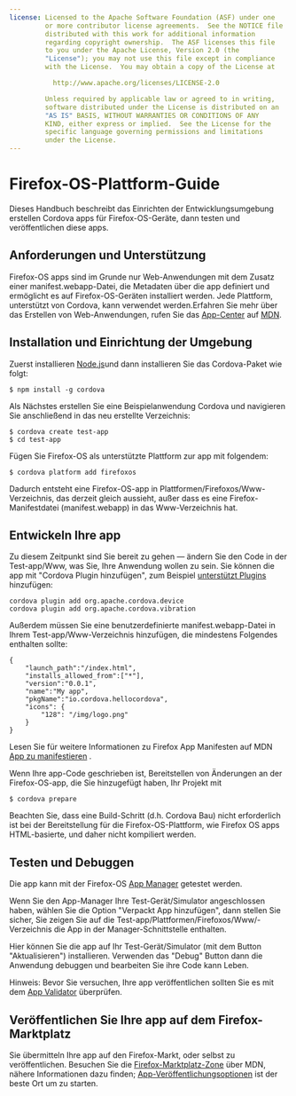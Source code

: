 ```yaml
---
license: Licensed to the Apache Software Foundation (ASF) under one
         or more contributor license agreements.  See the NOTICE file
         distributed with this work for additional information
         regarding copyright ownership.  The ASF licenses this file
         to you under the Apache License, Version 2.0 (the
         "License"); you may not use this file except in compliance
         with the License.  You may obtain a copy of the License at

           http://www.apache.org/licenses/LICENSE-2.0

         Unless required by applicable law or agreed to in writing,
         software distributed under the License is distributed on an
         "AS IS" BASIS, WITHOUT WARRANTIES OR CONDITIONS OF ANY
         KIND, either express or implied.  See the License for the
         specific language governing permissions and limitations
         under the License.
---
```


# Firefox-OS-Plattform-Guide

Dieses Handbuch beschreibt das Einrichten der Entwicklungsumgebung erstellen Cordova apps für Firefox-OS-Geräte, dann testen und veröffentlichen diese apps.

## Anforderungen und Unterstützung

Firefox-OS apps sind im Grunde nur Web-Anwendungen mit dem Zusatz einer manifest.webapp-Datei, die Metadaten über die app definiert und ermöglicht es auf Firefox-OS-Geräten installiert werden. Jede Plattform, unterstützt von Cordova, kann verwendet werden.Erfahren Sie mehr über das Erstellen von Web-Anwendungen, rufen Sie das [App-Center][1] auf [MDN][2].

 [1]: https://developer.mozilla.org/en-US/Apps
 [2]: https://developer.mozilla.org/en-US/

## Installation und Einrichtung der Umgebung

Zuerst installieren [Node.js][3]und dann installieren Sie das Cordova-Paket wie folgt:

 [3]: http://nodejs.org/

    $ npm install -g cordova
    

Als Nächstes erstellen Sie eine Beispielanwendung Cordova und navigieren Sie anschließend in das neu erstellte Verzeichnis:

    $ cordova create test-app
    $ cd test-app
    

Fügen Sie Firefox-OS als unterstützte Plattform zur app mit folgendem:

    $ cordova platform add firefoxos
    

Dadurch entsteht eine Firefox-OS-app in Plattformen/Firefoxos/Www-Verzeichnis, das derzeit gleich aussieht, außer dass es eine Firefox-Manifestdatei (manifest.webapp) in das Www-Verzeichnis hat.

## Entwickeln Ihre app

Zu diesem Zeitpunkt sind Sie bereit zu gehen — ändern Sie den Code in der Test-app/Www, was Sie, Ihre Anwendung wollen zu sein. Sie können die app mit "Cordova Plugin hinzufügen", zum Beispiel [unterstützt Plugins]() hinzufügen:

    cordova plugin add org.apache.cordova.device
    cordova plugin add org.apache.cordova.vibration
    

Außerdem müssen Sie eine benutzerdefinierte manifest.webapp-Datei in Ihrem Test-app/Www-Verzeichnis hinzufügen, die mindestens Folgendes enthalten sollte:

    { 
        "launch_path":"/index.html",
        "installs_allowed_from":["*"],
        "version":"0.0.1",
        "name":"My app",
        "pkgName":"io.cordova.hellocordova",
        "icons": {
            "128": "/img/logo.png"
        }
    }
    

Lesen Sie für weitere Informationen zu Firefox App Manifesten auf MDN [App zu manifestieren][4] .

 [4]: https://developer.mozilla.org/en-US/Apps/Developing/Manifest

Wenn Ihre app-Code geschrieben ist, Bereitstellen von Änderungen an der Firefox-OS-app, die Sie hinzugefügt haben, Ihr Projekt mit

    $ cordova prepare
    

Beachten Sie, dass eine Build-Schritt (d.h. Cordova Bau) nicht erforderlich ist bei der Bereitstellung für die Firefox-OS-Plattform, wie Firefox OS apps HTML-basierte, und daher nicht kompiliert werden.

## Testen und Debuggen

Die app kann mit der Firefox-OS [App Manager][5] getestet werden.

 [5]: https://developer.mozilla.org/en-US/Firefox_OS/Using_the_App_Manager

Wenn Sie den App-Manager Ihre Test-Gerät/Simulator angeschlossen haben, wählen Sie die Option "Verpackt App hinzufügen", dann stellen Sie sicher, Sie zeigen Sie auf die Test-app/Plattformen/Firefoxos/Www/-Verzeichnis die App in der Manager-Schnittstelle enthalten.

Hier können Sie die app auf Ihr Test-Gerät/Simulator (mit dem Button "Aktualisieren") installieren. Verwenden das "Debug" Button dann die Anwendung debuggen und bearbeiten Sie ihre Code kann Leben.

Hinweis: Bevor Sie versuchen, Ihre app veröffentlichen sollten Sie es mit dem [App Validator][6] überprüfen.

 [6]: https://marketplace.firefox.com/developers/validator

## Veröffentlichen Sie Ihre app auf dem Firefox-Marktplatz

Sie übermitteln Ihre app auf den Firefox-Markt, oder selbst zu veröffentlichen. Besuchen Sie die [Firefox-Marktplatz-Zone][7] über MDN, nähere Informationen dazu finden; [App-Veröffentlichungsoptionen][8] ist der beste Ort um zu starten.

 [7]: https://developer.mozilla.org/en-US/Marketplace
 [8]: https://developer.mozilla.org/en-US/Marketplace/Publishing/Publish_options